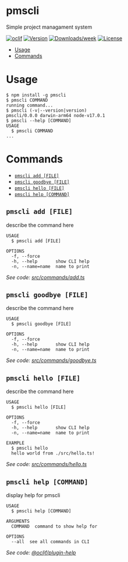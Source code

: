 pmscli
======

Simple project managament system

[![oclif](https://img.shields.io/badge/cli-oclif-brightgreen.svg)](https://oclif.io)
[![Version](https://img.shields.io/npm/v/pmscli.svg)](https://npmjs.org/package/pmscli)
[![Downloads/week](https://img.shields.io/npm/dw/pmscli.svg)](https://npmjs.org/package/pmscli)
[![License](https://img.shields.io/npm/l/pmscli.svg)](https://github.com/erlichdominik/pmscli/blob/master/package.json)

<!-- toc -->
* [Usage](#usage)
* [Commands](#commands)
<!-- tocstop -->
# Usage
<!-- usage -->
```sh-session
$ npm install -g pmscli
$ pmscli COMMAND
running command...
$ pmscli (-v|--version|version)
pmscli/0.0.0 darwin-arm64 node-v17.0.1
$ pmscli --help [COMMAND]
USAGE
  $ pmscli COMMAND
...
```
<!-- usagestop -->
# Commands
<!-- commands -->
* [`pmscli add [FILE]`](#pmscli-add-file)
* [`pmscli goodbye [FILE]`](#pmscli-goodbye-file)
* [`pmscli hello [FILE]`](#pmscli-hello-file)
* [`pmscli help [COMMAND]`](#pmscli-help-command)

## `pmscli add [FILE]`

describe the command here

```
USAGE
  $ pmscli add [FILE]

OPTIONS
  -f, --force
  -h, --help       show CLI help
  -n, --name=name  name to print
```

_See code: [src/commands/add.ts](https://github.com/erlichdominik/pmscli/blob/v0.0.0/src/commands/add.ts)_

## `pmscli goodbye [FILE]`

describe the command here

```
USAGE
  $ pmscli goodbye [FILE]

OPTIONS
  -f, --force
  -h, --help       show CLI help
  -n, --name=name  name to print
```

_See code: [src/commands/goodbye.ts](https://github.com/erlichdominik/pmscli/blob/v0.0.0/src/commands/goodbye.ts)_

## `pmscli hello [FILE]`

describe the command here

```
USAGE
  $ pmscli hello [FILE]

OPTIONS
  -f, --force
  -h, --help       show CLI help
  -n, --name=name  name to print

EXAMPLE
  $ pmscli hello
  hello world from ./src/hello.ts!
```

_See code: [src/commands/hello.ts](https://github.com/erlichdominik/pmscli/blob/v0.0.0/src/commands/hello.ts)_

## `pmscli help [COMMAND]`

display help for pmscli

```
USAGE
  $ pmscli help [COMMAND]

ARGUMENTS
  COMMAND  command to show help for

OPTIONS
  --all  see all commands in CLI
```

_See code: [@oclif/plugin-help](https://github.com/oclif/plugin-help/blob/v3.2.6/src/commands/help.ts)_
<!-- commandsstop -->
